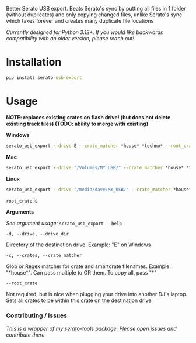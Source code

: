 Better Serato USB export. Beats Serato's sync by putting all files in 1 folder (without duplicates) and only copying changed files, unlike Serato's sync which takes forever and creates many duplicate file locations

_Currently designed for Python 3.12+. If you would like backwards compatibility with an older version, please reach out!_

# Installation

```cmd
pip install serato-usb-export
```

# Usage

**NOTE: replaces existing crates on flash drive! (but does not delete existing track files) (TODO: ability to merge with existing)**

**Windows**

```cmd
serato_usb_export --drive E --crate_matcher *house* *techno* --root_crate="Dave USB"
```

**Mac**

```cmd
serato_usb_export --drive "/Volumes/MY_USB/" --crate_matcher *house* *techno* --root_crate="Dave USB"
```

**Linux**

```cmd
serato_usb_export --drive "/media/dave/MY_USB/" --crate_matcher *house* *techno* --root_crate="Dave USB"
```

`root_crate` is 


**Arguments**

_See argument usage:_  `serato_usb_export --help`


`-d, --drive, --drive_dir`

Directory of the destination drive. Example: "E" on Windows

`-c, --crates, --crate_matcher`

Glob or Regex matcher for crate and smartcrate filenames. Example: "\*house\*". Can pass multiple to OR them. To copy all, pass "\*"

`--root_crate`

Not required, but is nice when plugging your drive into another DJ's laptop. Sets all crates to be within this crate on the destination drive

### Contributing / Issues

_This is a wrapper of my [serato-tools](https://github.com/bvandercar-vt/serato-tools) package. Please open issues and contribute there._